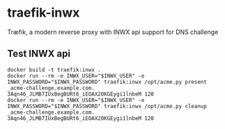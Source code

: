 # traefik-inwx

Træfik, a modern reverse proxy with INWX api support for DNS challenge

## Test INWX api

```
docker build -t traefik:inwx .
docker run --rm -e INWX_USER="$INWX_USER" -e INWX_PASSWORD="$INWX_PASSWORD" traefik:inwx /opt/acme.py present _acme-challenge.example.com. 3Aqn46_JLMB7IUxBegBURt6_iEOAX20KGEygi1lnbeM 120
docker run --rm -e INWX_USER="$INWX_USER" -e INWX_PASSWORD="$INWX_PASSWORD" traefik:inwx /opt/acme.py cleanup _acme-challenge.example.com. 3Aqn46_JLMB7IUxBegBURt6_iEOAX20KGEygi1lnbeM 120
```
